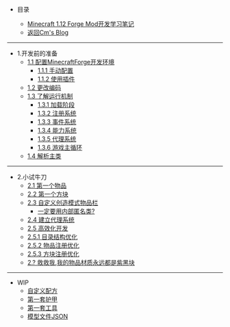 * 目录

	* [Minecraft 1.12 Forge Mod开发学习笔记](README.md)
	* [返回Cm's Blog](http://cmmmmmm.com/)

***

* 1.开发前的准备
	* [1.1 配置MinecraftForge开发环境](README.md)
		* [1.1.1 手动配置](chapter-1/1.1/1.1.1.md)
		* [1.1.2 使用插件](chapter-1/1.1/1.1.2.md)
	* [1.2 更改编码](chapter-1/1.2.md)
	* [1.3 了解运行机制](chapter-1/1.3/README.md)
		* [1.3.1 加载阶段](chapter-1/1.3/1.3.1.md)
		* [1.3.2 注册系统](chapter-1/1.3/1.3.2.md)
	    * [1.3.3 事件系统](chapter-1/1.3/1.3.3.md)
	    * [1.3.4 能力系统](chapter-1/1.3/1.3.4.md)
	    * [1.3.5 代理系统](chapter-1/1.3/1.3.5.md)
	    * [1.3.6 游戏主循环](chapter-1/1.3/1.3.6.md)
	* [1.4 解析主类](chapter-1/1.4.md)

***

* 2.小试牛刀
	* [2.1 第一个物品](chapter-2/2.1.md)
	* [2.2 第一个方块](chapter-2/2.2.md)
	* [2.3 自定义创造模式物品栏](chapter-2/2.3/README.md)
		* [一定要用内部匿名类?](chapter-2/2.3/Anonymous%20Inner%20Class.md)
	* [2.4 建立代理系统](chapter-2/2.4.md)
	* [2.5 高效化开发](chapter-2/2.5/README.md)
	* [2.5.1 目录结构优化](chapter-2/2.5/2.5.1.md)
    * [2.5.2 物品注册优化](chapter-2/2.5/2.5.2.md)
    * [2.5.3 方块注册优化](chapter-2/2.5/2.5.3.md)
	* [2.? 救救我,我的物品材质永远都是紫黑块](chapter-2/2.Missing%20Texture.md)

***

* WIP
	* [自定义配方](wip/zi-ding-yi-pei-fang.md)
	* [第一套护甲](wip/di-yi-tao-hu-jia-1.md)
	* [第一套工具](wip/di-yi-tao-gong-ju.md)
	* [模型文件JSON](wip/mo-xing-wen-jian-json.md)
